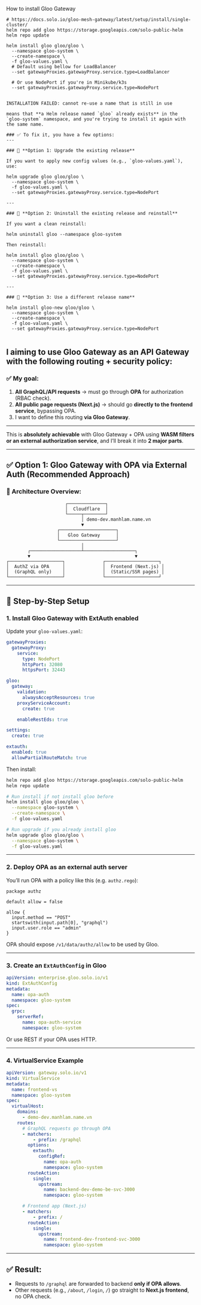 How to install Gloo Gateway

```
# https://docs.solo.io/gloo-mesh-gateway/latest/setup/install/single-cluster/
helm repo add gloo https://storage.googleapis.com/solo-public-helm
helm repo update

helm install gloo gloo/gloo \
  --namespace gloo-system \
  --create-namespace \
  -f gloo-values.yaml \
  # Default using bellow for LoadBalancer
  --set gatewayProxies.gatewayProxy.service.type=LoadBalancer

  # Or use NodePort if you're in Minikube/k3s
  --set gatewayProxies.gatewayProxy.service.type=NodePort


INSTALLATION FAILED: cannot re-use a name that is still in use

means that **a Helm release named `gloo` already exists** in the `gloo-system` namespace, and you're trying to install it again with the same name.

### ✅ To fix it, you have a few options:
---

### 🔸 **Option 1: Upgrade the existing release**

If you want to apply new config values (e.g., `gloo-values.yaml`), use:

helm upgrade gloo gloo/gloo \
  --namespace gloo-system \
  -f gloo-values.yaml \
  --set gatewayProxies.gatewayProxy.service.type=NodePort

---

### 🔸 **Option 2: Uninstall the existing release and reinstall**

If you want a clean reinstall:

helm uninstall gloo --namespace gloo-system

Then reinstall:

helm install gloo gloo/gloo \
  --namespace gloo-system \
  --create-namespace \
  -f gloo-values.yaml \
  --set gatewayProxies.gatewayProxy.service.type=NodePort

---

### 🔸 **Option 3: Use a different release name**

helm install gloo-new gloo/gloo \
  --namespace gloo-system \
  --create-namespace \
  -f gloo-values.yaml \
  --set gatewayProxies.gatewayProxy.service.type=NodePort


```

## I aiming to use **Gloo Gateway as an API Gateway** with the following **routing + security policy**:

### ✅ My goal:

1. **All GraphQL/API requests** → must go through **OPA** for authorization (RBAC check).
2. **All public page requests (Next.js)** → should go **directly to the frontend service**, bypassing OPA.
3. I want to define this routing **via Gloo Gateway**.

---

This is **absolutely achievable** with Gloo Gateway + OPA using **WASM filters or an external authorization service**, and I’ll break it into **2 major parts**.

---

## ✅ Option 1: Gloo Gateway with OPA via External Auth (Recommended Approach)

### 🎯 Architecture Overview:

```plaintext
                      ┌──────────────┐
                      │  Cloudflare  │
                      └─────┬────────┘
                            │ demo-dev.manhlam.name.vn
                            ▼
                   ┌─────────────────────┐
                   │   Gloo Gateway      │
                   └─────────────────────┘
                            │
        ┌───────────────────┴───────────────────┐
        ▼                                       ▼
┌────────────────────┐              ┌────────────────────┐
│  AuthZ via OPA     │              │  Frontend (Next.js) │
│  (GraphQL only)    │              │  (Static/SSR pages) │
└────────────────────┘              └────────────────────┘
```

---

## 🧩 Step-by-Step Setup

### 1. **Install Gloo Gateway with ExtAuth enabled**

Update your `gloo-values.yaml`:

```yaml
gatewayProxies:
  gatewayProxy:
    service:
      type: NodePort
      httpPort: 32080
      httpsPort: 32443

gloo:
  gateway:
    validation:
      alwaysAcceptResources: true
    proxyServiceAccount:
      create: true

    enableRestEds: true

settings:
  create: true

extauth:
  enabled: true
  allowPartialRouteMatch: true
```

Then install:

```bash
helm repo add gloo https://storage.googleapis.com/solo-public-helm
helm repo update

# Run install if not install gloo before
helm install gloo gloo/gloo \
  --namespace gloo-system \
  --create-namespace \
  -f gloo-values.yaml

# Run upgrade if you already install gloo
helm upgrade gloo gloo/gloo \
  --namespace gloo-system \
  -f gloo-values.yaml

```

---

### 2. **Deploy OPA as an external auth server**

You’ll run OPA with a policy like this (e.g. `authz.rego`):

```rego
package authz

default allow = false

allow {
  input.method == "POST"
  startswith(input.path[0], "graphql")
  input.user.role == "admin"
}
```

OPA should expose `/v1/data/authz/allow` to be used by Gloo.

---

### 3. **Create an `ExtAuthConfig` in Gloo**

```yaml
apiVersion: enterprise.gloo.solo.io/v1
kind: ExtAuthConfig
metadata:
  name: opa-auth
  namespace: gloo-system
spec:
  grpc:
    serverRef:
      name: opa-auth-service
      namespace: gloo-system
```

Or use REST if your OPA uses HTTP.

---

### 4. **VirtualService Example**

```yaml
apiVersion: gateway.solo.io/v1
kind: VirtualService
metadata:
  name: frontend-vs
  namespace: gloo-system
spec:
  virtualHost:
    domains:
      - demo-dev.manhlam.name.vn
    routes:
      # GraphQL requests go through OPA
      - matchers:
          - prefix: /graphql
        options:
          extauth:
            configRef:
              name: opa-auth
              namespace: gloo-system
        routeAction:
          single:
            upstream:
              name: backend-dev-demo-be-svc-3000
              namespace: gloo-system

      # Frontend app (Next.js)
      - matchers:
          - prefix: /
        routeAction:
          single:
            upstream:
              name: frontend-dev-frontend-svc-3000
              namespace: gloo-system
```

---

## ✅ Result:

- Requests to `/graphql` are forwarded to backend **only if OPA allows**.
- Other requests (e.g., `/about`, `/login`, `/`) go straight to **Next.js frontend**, no OPA check.
